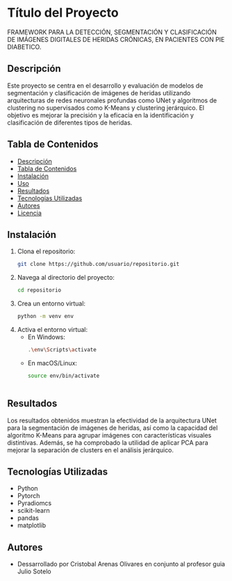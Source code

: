 # Título del Proyecto
FRAMEWORK PARA LA DETECCIÓN, SEGMENTACIÓN Y CLASIFICACIÓN DE IMÁGENES DIGITALES DE HERIDAS CRÓNICAS, EN PACIENTES CON PIE DIABETICO.


## Descripción

Este proyecto se centra en el desarrollo y evaluación de modelos de segmentación y clasificación de imágenes de heridas utilizando arquitecturas de redes neuronales profundas como UNet y algoritmos de clustering no supervisados como K-Means y clustering jerárquico. El objetivo es mejorar la precisión y la eficacia en la identificación y clasificación de diferentes tipos de heridas.

## Tabla de Contenidos

- [Descripción](#descripción)
- [Tabla de Contenidos](#tabla-de-contenidos)
- [Instalación](#instalación)
- [Uso](#uso)
- [Resultados](#resultados)
- [Tecnologías Utilizadas](#tecnologías-utilizadas)
- [Autores](#autores)
- [Licencia](#licencia)

## Instalación

1. Clona el repositorio:
    ```sh
    git clone https://github.com/usuario/repositorio.git
    ```
2. Navega al directorio del proyecto:
    ```sh
    cd repositorio
    ```
3. Crea un entorno virtual:
    ```sh
    python -m venv env
    ```
4. Activa el entorno virtual:
    - En Windows:
        ```sh
        .\env\Scripts\activate
        ```
    - En macOS/Linux:
        ```sh
        source env/bin/activate
        ```
    ```

## Resultados

Los resultados obtenidos muestran la efectividad de la arquitectura UNet para la segmentación de imágenes de heridas, así como la capacidad del algoritmo K-Means para agrupar imágenes con características visuales distintivas. Además, se ha comprobado la utilidad de aplicar PCA para mejorar la separación de clusters en el análisis jerárquico.

## Tecnologías Utilizadas

- Python
- Pytorch
- Pyradiomcs
- scikit-learn
- pandas
- matplotlib

## Autores

- Dessarrollado por Cristobal Arenas Olivares en conjunto al profesor guia Julio Sotelo

